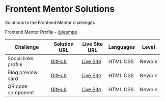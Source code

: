 # Frontent Mentor Solutions

Solutions to the Frontend Mentor challenges

Frontend Mentor Profile - [@teempe](https://www.frontendmentor.io/profile/teempe)

| Challenge | Solution URL | Live Site URL | Languages | Level |
| --------- | ------------ | ------------- | --------- | ----- |
| Social links profile | [GitHub](https://github.com/teempe/frontend-mentor-social-links-profile.git) | [Live Site](https://teempe.github.io/frontend-mentor-social-links-profile/) | HTML CSS | Newbie |
| Blog preview card | [GitHub](https://github.com/teempe/frontend-mentor-blog-preview-card.git) | [Live Site](https://teempe.github.io/frontend-mentor-blog-preview-card/) | HTML CSS | Newbie |
| QR code component | [GitHub](https://github.com/teempe/frontend-mentor-qr-code-component.git) | [Live Site](https://teempe.github.io/frontend-mentor-qr-code-component/) | HTML CSS | Newbie |
